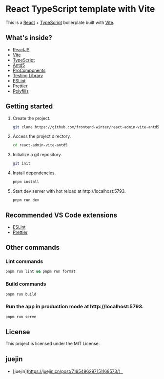 # React TypeScript template with Vite

This is a [React](https://reactjs.org) + [TypeScript](https://www.typescriptlang.org/) boilerplate built with [Vite](https://vitejs.dev).

## What's inside?

- [ReactJS](https://reactjs.org)
- [Vite](https://vitejs.dev)
- [TypeScript](https://www.typescriptlang.org)
- [Antd5](https://ant.design)
- [ProComponents](https://procomponents.ant.design)
- [Testing Library](https://testing-library.com)
- [ESLint](https://eslint.org)
- [Prettier](https://prettier.io)
- [Polyfills](https://github.com/vitejs/vite/tree/main/packages/plugin-legacy#readme)

## Getting started

1. Create the project.

   ```bash
   git clone https://github.com/frontend-winter/react-admin-vite-antd5
   ```

2. Access the project directory.

   ```bash
   cd react-admin-vite-antd5
   ```

3. Initialize a git repository.

   ```bash
   git init
   ```

4. Install dependencies.

   ```bash
   pnpm install
   ```

5. Start dev server with hot reload at http://localhost:5793.
   ```bash
   pnpm run dev
   ```

## Recommended VS Code extensions

- [ESLint](https://marketplace.visualstudio.com/items?itemName=dbaeumer.vscode-eslint)
- [Prettier](https://marketplace.visualstudio.com/items?itemName=esbenp.prettier-vscode)

## Other commands

### Lint commands

```bash
pnpm run lint && pnpm run format
```

### Build commands

```bash
pnpm run build
```

### Run the app in production mode at http://localhost:5793.

```bash
pnpm run serve
```

## License

This project is licensed under the MIT License.

## juejin
- [juejin](https://juejin.cn/post/7195496297151168573/）
